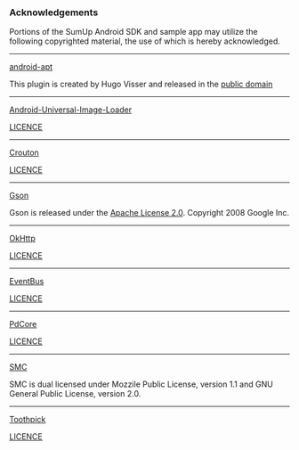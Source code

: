 ### Acknowledgements

Portions of the SumUp Android SDK and sample app may utilize the following copyrighted material, the use of which is hereby acknowledged.

---

[android-apt](https://bitbucket.org/hvisser/android-apt)

This plugin is created by Hugo Visser and released in the [public domain](http://unlicense.org/)

---

[Android-Universal-Image-Loader](https://github.com/nostra13/Android-Universal-Image-Loader)

[LICENCE](https://github.com/nostra13/Android-Universal-Image-Loader/blob/master/LICENSE)

---

[Crouton](https://github.com/keyboardsurfer/Crouton)

[LICENCE](https://github.com/keyboardsurfer/Crouton/blob/master/LICENSE)

---

[Gson](https://github.com/google/gson/)

Gson is released under the [Apache License 2.0](http://www.apache.org/licenses/LICENSE-2.0). Copyright 2008 Google Inc.

---

[OkHttp](https://github.com/square/okhttp)

[LICENCE](https://github.com/square/okhttp/blob/master/LICENSE.txt)

---

[EventBus](https://github.com/greenrobot/EventBus)

[LICENCE](https://github.com/greenrobot/EventBus/blob/master/LICENSE)

---

[PdCore](https://github.com/libpd/pd-for-android/tree/master/PdCore)

[LICENCE](https://github.com/libpd/pd-for-android/blob/master/PdCore/LICENSE.txt)

---

[SMC](http://smc.sourceforge.net/)

SMC is dual licensed under Mozzile Public License, version 1.1 and GNU General Public License, version 2.0.

---

[Toothpick](https://github.com/stephanenicolas/toothpick/)

[LICENCE](https://github.com/stephanenicolas/toothpick/blob/master/LICENSE)